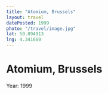 ```yaml
---
title: "Atomium, Brussels"
layout: travel
datePosted: 1999
photo: "/travel/image.jpg"
lat: 50.894913
lng: 4.341660
---
```

# Atomium, Brussels



Year: 1999
